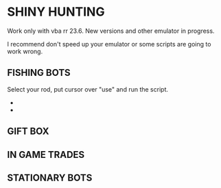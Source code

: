 # SHINY HUNTING

Work only with vba rr 23.6.
New versions and other emulator in progress.

I recommend don't speed up your emulator or some scripts are going 
to work wrong.

## FISHING BOTS ##

Select your rod, put cursor over "use" and run the script.


  -
  
  -

## GIFT BOX ##


## IN GAME TRADES ##


## STATIONARY BOTS ##

